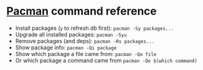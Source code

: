[Pacman](https://wiki.archlinux.org/index.php/pacman) command reference
=======================================================================
- Install packages (`y` to refresh db first): `pacman -Sy packages...`
- Upgrade all installed packages: `pacman -Syu`
- Remove packages (and deps): `pacman -Rs packages...`
- Show package info: `pacman -Qi package`
- Show which package a file came from: `pacman -Qo file`
- Or which package a command came from `pacman -Qo $(which command)`
